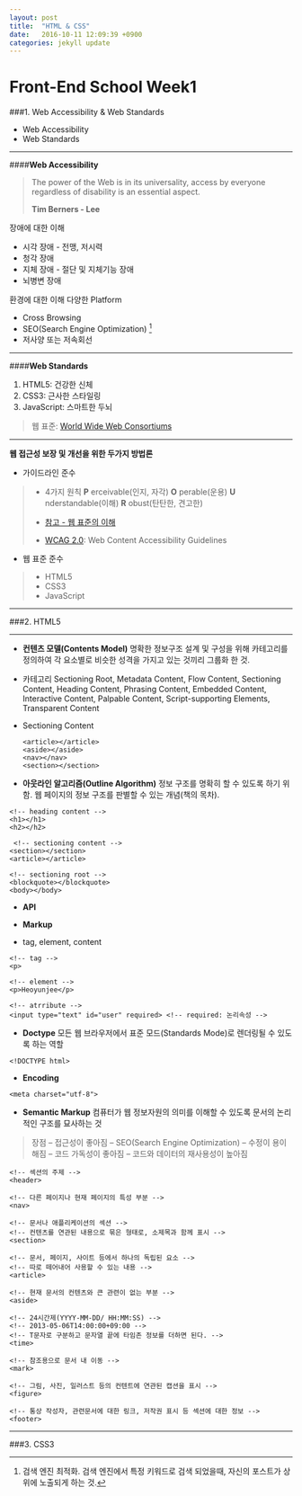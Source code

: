 ```yaml
---
layout: post
title:  "HTML & CSS"
date:   2016-10-11 12:09:39 +0900
categories: jekyll update
---
```


**Front-End School Week1**
=========================


###1. Web Accessibility & Web Standards

- Web Accessibility
- Web Standards

----------


####**Web Accessibility**

>The power of the Web is in its universality, access by everyone regardless of disability is an essential aspect.
>
>**Tim Berners - Lee**

장애에 대한 이해

* 시각 장애 - 전맹, 저시력
* 청각 장애
* 지체 장애 - 절단 및 지체기능 장애
* 뇌병변 장애


환경에 대한 이해 다양한 Platform

* Cross Browsing
* SEO(Search Engine Optimization) [^1]
* 저사양 또는 저속회선

-----


####**Web Standards**
1. HTML5: 건강한 신체
2. CSS3: 근사한 스타일링
3. JavaScript: 스마트한 두뇌

>웹 표준: [World Wide Web Consortiums](https://www.w3.org)

----

**웹 접근성 보장 및 개선을 위한 두가지 방법론**

- 가이드라인 준수

> - 4가지 원칙
> **P** erceivable(인지, 자각)
> **O** perable(운용)
> **U** nderstandable(이해)
> **R** obust(탄탄한, 견고한)
>
> - [참고 - 웹 표준의 이해](http://webdir.tistory.com/34)
> - [WCAG 2.0](https://www.w3.org/WAI/): Web Content Accessibility Guidelines

- 웹 표준 준수

> - HTML5
> - CSS3
> - JavaScript


[^1]: 검색 엔진 최적화. 검색 엔진에서 특정 키워드로 검색 되었을때, 자신의 포스트가 상위에 노출되게 하는 것.

----

###2. HTML5

-----

- **컨텐츠 모델(Contents Model)**
 명확한 정보구조 설계 및 구성을 위해 카테고리를 정의하여 각 요소별로 비슷한 성격을 가지고 있는 것끼리 그룹화 한 것.
 - 카테고리
   Sectioning Root, Metadata Content, Flow Content, Sectioning Content, Heading Content, Phrasing Content, Embedded Content, Interactive Content, Palpable Content, Script-supporting Elements, Transparent Content

 - Sectioning Content
   ```
   <article></article>
   <aside></aside>
   <nav></nav>
   <section></section>
   ```
- **아웃라인 알고리즘(Outline Algorithm)**
 정보 구조를 명확히 할 수 있도록 하기 위함.
 웹 페이지의 정보 구조를 판별할 수 있는 개념(책의 목차).

 ```
 <!-- heading content -->
 <h1></h1>
 <h2></h2>

  <!-- sectioning content -->
 <section></section>
 <article></article>

 <!-- sectioning root -->
 <blockquote></blockquote>
 <body></body>
 ```


- **API**

- **Markup**
 - tag, element, content

```
<!-- tag -->
<p>

<!-- element -->
<p>Heoyunjee</p>

<!-- atrribute -->
<input type="text" id="user" required> <!-- required: 논리속성 -->
```

- **Doctype**
모든 웹 브라우저에서 표준 모드(Standards Mode)로 렌더링될 수 있도록 하는 역할
```
<!DOCTYPE html>
```

- **Encoding**
```
<meta charset="utf-8">
```

- **Semantic Markup**
컴퓨터가 웹 정보자원의 의미를 이해할 수 있도록 문서의 논리적인 구조를 묘사하는 것
>장점
– 접근성이 좋아짐
– SEO(Search Engine Optimization)
– 수정이 용이해짐
– 코드 가독성이 좋아짐
– 코드와 데이터의 재사용성이 높아짐

```
<!-- 섹션의 주제 -->
<header>
```

```
<!-- 다른 페이지나 현재 페이지의 특성 부분 -->
<nav>
```

```
<!-- 문서나 애플리케이션의 섹션 -->
<!-- 컨텐츠를 연관된 내용으로 묶은 형태로, 소제목과 함께 표시 -->
<section>
```

```
<!-- 문서, 페이지, 사이트 등에서 하나의 독립된 요소 -->
<!-- 따로 떼어내어 사용할 수 있는 내용 -->
<article>
```

```
<!-- 현재 문서의 컨텐츠와 큰 관련이 없는 부분 -->
<aside>
```

```
<!-- 24시간제(YYYY-MM-DD/ HH:MM:SS) -->
<!-- 2013-05-06T14:00:00+09:00 -->
<!-- T문자로 구분하고 문자열 끝에 타임존 정보를 더하면 된다. -->
<time>
```

```
<!-- 참조용으로 문서 내 이동 -->
<mark>
```

```
<!-- 그림, 사진, 일러스트 등의 컨텐트에 연관된 캡션을 표시 -->
<figure>
```

```
<!-- 통상 작성자, 관련문서에 대한 링크, 저작권 표시 등 섹션에 대한 정보 -->
<footer>
```

----

###3. CSS3
